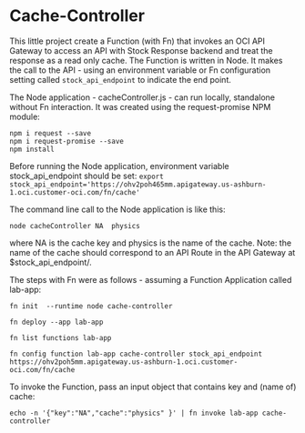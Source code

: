 # Cache-Controller
This little project create a Function (with Fn) that invokes an OCI API Gateway to access an API with Stock Response backend and treat the response as a read only cache. The Function is written in Node. It makes the call to the API - using an environment variable or Fn configuration setting called `stock_api_endpoint` to indicate the end point.

The Node application - cacheController.js - can run locally, standalone without Fn interaction. It was created using the request-promise NPM module:

```
npm i request --save
npm i request-promise --save
npm install
```

Before running the Node application, environment variable stock_api_endpoint should be set:
`export stock_api_endpoint='https://ohv2poh465mm.apigateway.us-ashburn-1.oci.customer-oci.com/fn/cache'` 

The command line call to the Node application is like this:
```
node cacheController NA  physics
```
where NA is the cache key and physics is the name of the cache. Note: the name of the cache should correspond to an API Route in the API Gateway at $stock_api_endpoint/<cache name>.

The steps with Fn were as follows - assuming a Function Application called lab-app:

```
fn init  --runtime node cache-controller

fn deploy --app lab-app

fn list functions lab-app

fn config function lab-app cache-controller stock_api_endpoint https://ohv2poh5mm.apigateway.us-ashburn-1.oci.customer-oci.com/fn/cache
```

To invoke the Function, pass an input object that contains key and (name of) cache:
```
echo -n '{"key":"NA","cache":"physics" }' | fn invoke lab-app cache-controller
```

